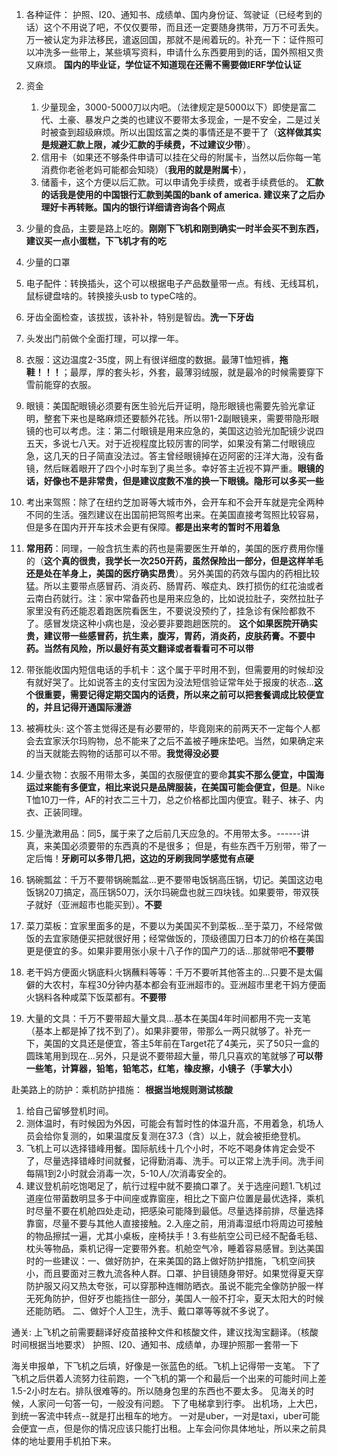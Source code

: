1. 各种证件：
护照、I20、通知书、成绩单、国内身份证、驾驶证（已经考到的话）这个不用说了吧，不仅仅要带，而且还一定要随身携带，万万不可丢失。万一被认定为非法移民，遣返回国，那就不是闹着玩的。补充一下：证件照可以冲洗多一些带上，某些填写资料，申请什么东西要用到的话，国外照相又贵又麻烦。
**国内的毕业证，学位证不知道现在还需不需要做IERF学位认证**

2. 资金 
    1. 少量现金，3000-5000刀以内吧。（法律规定是5000以下）即使是富二代、土豪、暴发户之类的也建议不要带太多现金，一是不安全，二是过关时被查到超级麻烦。所以出国炫富之类的事情还是不要干了（**这样做其实是规避汇款上限，减少汇款的手续费，不过建议少带**）。  
    2. 信用卡（如果还不够条件申请可以挂在父母的附属卡，当然以后你每一笔消费你老爸老妈可能都会知晓）（**我用的就是附属卡**）， 
    3. 储蓄卡，这个方便以后汇款。可以申请免手续费，或者手续费低的。
    **汇款的话我是使用的中国银行汇款到美国的bank of america. 建议来了之后办理好卡再转账。国内的银行详细请咨询各个网点**

3. 少量的食品，主要是路上吃的。**刚刚下飞机和刚到确实一时半会买不到东西，建议买一点小蛋糕，下飞机才有的吃**

4. 少量的口罩

5. 电子配件：转换插头，这个可以根据电子产品数量带一点。有线、无线耳机，鼠标键盘啥的。转换接头usb to typeC啥的。

6. 牙齿全面检查，该拔拔，该补补，特别是智齿。**洗一下牙齿**

7. 头发出门前做个全面打理，可以撑一年。

8. 衣服：这边温度2-35度，网上有很详细度的数据。最薄T恤短裤，**拖鞋！！！**；最厚，厚的套头衫，外套，最薄羽绒服，就是最冷的时候需要穿下雪前能穿的衣服。

10. 眼镜：美国配眼镜必须要有医生验光后开证明，隐形眼镜也需要先验光拿证明，整套下来也是略麻烦还要额外花钱。所以带1-2副眼镜来，需要带隐形眼镜的也可以考虑。注：第二付眼镜是用来应急的，美国这边验光加配镜少说四五天，多说七八天。对于近视程度比较厉害的同学，如果没有第二付眼镜应急，这几天的日子简直没法过。答主曾经眼镜掉在迈阿密的汪洋大海，没有备镜，然后眯着眼开了四个小时车到了奥兰多。幸好答主近视不算严重。**眼镜的话，好像也不是非常贵，但是建议度数不准的换一下眼镜。隐形可以多买一些**

11. 考出来驾照：除了在纽约芝加哥等大城市外，会开车和不会开车就是完全两种不同的生活。强烈建议在出国前把驾照考出来。在美国直接考驾照比较容易，但是多在国内开开车技术会更有保障。**都是出来考的暂时不用着急**

12. **常用药**：同理，一般含抗生素的药也是需要医生开单的，美国的医疗费用你懂的（**这个真的很贵，我学长一次250开药，虽然保险出一部分，但是这样羊毛还是处在羊身上，美国的医疗确实昂贵**）。另外美国的药效与国内的药相比较猛。所以主要带点感冒药、消炎药、肠胃药、喉症丸、跌打损伤的红花油或者云南白药就行。注：家中常备药也是用来应急的，比如说拉肚子，突然拉肚子家里没有药还能忍着跑医院看医生，不要说没预约了，挂急诊有保险都救不了。感冒发烧这种小病也是，没必要非要跑趟医院的。
**这个如果医院开确实贵，建议带一些感冒药，抗生素，腹泻，胃药，消炎药，皮肤药膏。不要中药。当然有风险，所以最好有英文翻译或者看看可不可以带**

4. 带张能收国内短信电话的手机卡：这个属于平时用不到，但需要用的时候却没有就好哭了。比如说答主的支付宝因为没法短信验证常年处于报废的状态...**这个很重要，需要记得定期交国内的话费，所以来之前可以把套餐调成比较便宜的，并且记得开通国际漫游**

5. 被褥枕头: 这个答主觉得还是有必要带的，毕竟刚来的前两天不一定每个人都会去宜家沃尔玛购物，总不能来了之后不盖被子睡床垫吧。当然，如果确定来的当天就能去购物的话那可以不带。**我觉得没必要**

6. 少量衣物：衣服不用带太多，美国的衣服便宜的要命**其实不那么便宜，中国海运过来能有多便宜，相比来说只是品牌服装，在美国可能会便宜，但是**。Nike T恤10刀一件，AF的衬衣二三十刀，总之价格都比国内便宜。鞋子、袜子、内衣、正装同理。

7. 少量洗漱用品：同5，属于来了之后前几天应急的。不用带太多。------讲真，来美国必须要带的东西真的不是很多；
但是，有些东西千万别带，带了一定后悔！**牙刷可以多带几把，这边的牙刷我同学感觉有点硬**

1. 锅碗瓢盆：千万不要带锅碗瓢盆...更不要带电饭锅高压锅，切记。美国这边电饭锅20刀搞定，高压锅50刀，沃尔玛碗盘也就三四块钱。如果要带，带双筷子就好（亚洲超市也能买到）。**不要**
2. 菜刀菜板：宜家里面多的是，不要以为美国买不到菜板...至于菜刀，不经常做饭的去宜家随便买把就很好用；经常做饭的，顶级德国刀日本刀的价格在美国更是便宜的多。如果非要用张小泉十八子作的国产刀的话...那就带吧**不要带**

3. 老干妈方便面火锅底料火锅蘸料等等：千万不要听其他答主的...只要不是太偏僻的大农村，车程30分钟内基本都会有亚洲超市的。亚洲超市里老干妈方便面火锅料各种咸菜下饭菜都有。**不要带**

4. 大量的文具：千万不要带超大量文具...基本在美国4年时间都用不完一支笔（基本上都是掉了找不到了）。如果非要带，带那么一两只就够了。补充一下，美国的文具还是便宜，答主5年前在Target花了4美元，买了50只一盒的圆珠笔用到现在...另外，只是说不要带超大量，带几只喜欢的笔就够了**可以带一些笔，计算器，铅笔，铅笔芯，红笔，橡皮擦，小镜子（手掌大小）**

赴美路上的防护：乘机防护措施：
**根据当地规则测试核酸**
1. 给自己留够登机时间。
2. 测体温时，有时候因为外因，可能会有暂时性的体温升高，不用着急，机场人员会给你复测的，如果温度反复测在37.3（含）以上，就会被拒绝登机。
3. 飞机上可以选择错峰用餐。国际航线十几个小时，不吃不喝身体肯定会受不了，尽量选择错峰时间就餐，记得勤消毒、洗手。可以正常上洗手间。洗手间每隔1到2小时就会消毒一次，5-10人/次消毒安全的。
4. 建议登机前吃饱喝足了，航行过程中就不要摘口罩了。关于选座问题1.飞机过道座位带菌数明显多于中间座或靠窗座，相比之下窗户位置是最优选择，乘机时尽量不要在机舱四处走动，把感染可能降到最低。尽量选择前排，尽量选择靠窗，尽量不要与其他人直接接触。2.入座之前，用消毒湿纸巾将周边可接触的物品擦拭一遍，尤其小桌板，座椅扶手！3.有些航空公司已经不配备毛毯、枕头等物品，乘机记得一定要带外套。机舱空气冷，睡着容易感冒。到达美国时的一些建议：一、做好防护，在来美国的路上做好防护措施，飞机空间狭小，而且要面对三教九流各种人群。口罩、护目镜随身带好。如果觉得夏天穿防护服又闷又热太夸张，可以穿那种连帽防晒衣。虽说不能完全像防护服一样无死角防护，但好歹也能挡住一部分，美国人一般不打伞，夏天太阳大的时候还能防晒。
二、做好个人卫生，洗手、戴口罩等等就不多说了。


通关:
上飞机之前需要翻译好疫苗接种文件和核酸文件，建议找淘宝翻译。（核酸时间根据当地要求）
护照、I20、通知书、成绩单，办理护照那一套带一下


海关申报单，下飞机之后填，好像是一张蓝色的纸。飞机上记得带一支笔。
下了飞机之后供着人流努力往前跑，一个飞机的第一个和最后一个出来的可能时间上差1.5-2小时左右。排队很难等的。所以随身包里的东西也不要太多。
见海关的时候，人家问一句答一句，一般没有问题。
下了电梯拿到行李。
出机场，上大巴，到统一客流中转点--就是打出租车的地方。
一对是uber，一对是taxi，uber可能会便宜一点，但是你的情况应该只能打出租。上车会问你具体地址，所以来之前具体的地址要用手机拍下来。

